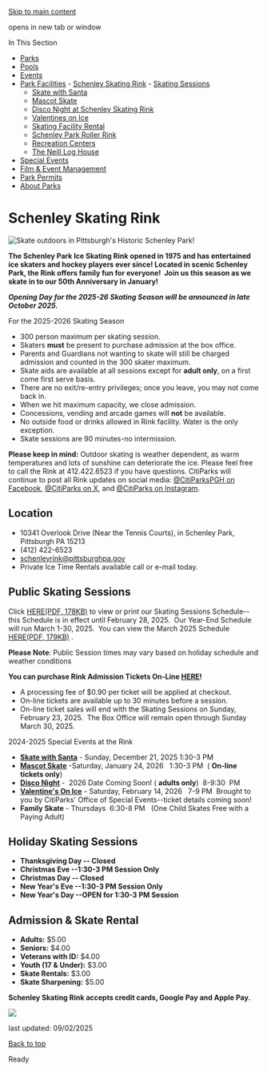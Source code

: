 [Skip to main content](https://www.pittsburghpa.gov/Recreation-Events/Park-Facilities/Schenley-Skating-Rink#main-content)

opens in new tab or window

In This Section

- [Parks](https://www.pittsburghpa.gov/Recreation-Events/Parks)
- [Pools](https://www.pittsburghpa.gov/Recreation-Events/Pools)
- [Events](https://www.pittsburghpa.gov/Recreation-Events/Events)
- [Park Facilities](https://www.pittsburghpa.gov/Recreation-Events/Park-Facilities)  - [Schenley Skating Rink](https://www.pittsburghpa.gov/Recreation-Events/Park-Facilities/Schenley-Skating-Rink)    - [Skating Sessions](https://www.pittsburghpa.gov/Recreation-Events/Park-Facilities/Schenley-Skating-Rink/Skating-Sessions)
    - [Skate with Santa](https://www.pittsburghpa.gov/Recreation-Events/Park-Facilities/Schenley-Skating-Rink/Skate-with-Santa)
    - [Mascot Skate](https://www.pittsburghpa.gov/Recreation-Events/Park-Facilities/Schenley-Skating-Rink/Mascot-Skate)
    - [Disco Night at Schenley Skating Rink](https://www.pittsburghpa.gov/Recreation-Events/Park-Facilities/Schenley-Skating-Rink/Disco-Night-at-Schenley-Skating-Rink)
    - [Valentines on Ice](https://www.pittsburghpa.gov/Recreation-Events/Park-Facilities/Schenley-Skating-Rink/Valentines-on-Ice)
    - [Skating Facility Rental](https://www.pittsburghpa.gov/Recreation-Events/Park-Facilities/Schenley-Skating-Rink/Skating-Facility-Rental)
    - [Schenley Park Roller Rink](https://www.pittsburghpa.gov/Recreation-Events/Park-Facilities/Schenley-Skating-Rink/Schenley-Park-Roller-Rink)
  - [Recreation Centers](https://www.pittsburghpa.gov/Recreation-Events/Park-Facilities/Recreation-Centers)
  - [The Neill Log House](https://www.pittsburghpa.gov/Recreation-Events/Park-Facilities/The-Neill-Log-House)
- [Special Events](https://www.pittsburghpa.gov/Recreation-Events/Special-Events)
- [Film & Event Management](https://www.pittsburghpa.gov/Recreation-Events/Film-Event-Management)
- [Park Permits](https://www.pittsburghpa.gov/Recreation-Events/Park-Permits)
- [About Parks](https://www.pittsburghpa.gov/Recreation-Events/About-Parks)

# Schenley Skating Rink

![Skate outdoors in Pittsburgh's Historic Schenley Park!](https://www.pittsburghpa.gov/files/assets/city/v/1/parks/images/facilities/16353_webpage_bannergood.png)

**The Schenley Park Ice Skating Rink opened in 1975 and has entertained ice skaters and hockey players ever since! Located in scenic Schenley Park, the Rink offers family fun for everyone!  Join us this season as we skate in to our 50th Anniversary in January!**

_**Opening Day for the 2025-26 Skating Season will be announced in late October 2025.**_

For the 2025-2026 Skating Season

- 300 person maximum per skating session.
- Skaters **must** be present to purchase admission at the box office.
- Parents and Guardians not wanting to skate will still be charged admission and counted in the 300 skater maximum.
- Skate aids are available at all sessions except for **adult only**, on a first come first serve basis.
- There are no exit/re-entry privileges; once you leave, you may not come back in.
- When we hit maximum capacity, we close admission.
- Concessions, vending and arcade games will **not** be available.
- No outside food or drinks allowed in Rink facility. Water is the only exception.
- Skate sessions are 90 minutes-no intermission.

**Please keep in mind:** Outdoor skating is weather dependent, as warm temperatures and lots of sunshine can deteriorate the ice. Please feel free to call the Rink at 412.422.6523 if you have questions. CitiParks will continue to post all Rink updates on social media: [@CitiParksPGH on Facebook](https://www.facebook.com/CitiParksPGH), [@CitiParks on X](https://twitter.com/CitiParks), and [@CitiParks on Instagram](https://www.instagram.com/citiparks/).

## Location

- 10341 Overlook Drive (Near the Tennis Courts), in Schenley Park, Pittsburgh PA 15213
- (412) 422-6523
- [schenleyrink@pittsburghpa.gov](mailto:schenleyrink@pittsburghpa.gov)
- Private Ice Time Rentals available call or e-mail today.

## Public Skating Sessions

Click [HERE(PDF, 178KB)](https://www.pittsburghpa.gov/files/assets/city/v/1/parks/documents/sessions-schedule-card.pdf "Sessions-Schedule-Card.pdf") to view or print our Skating Sessions Schedule--this Schedule is in effect until February 28, 2025.  Our Year-End Schedule will run March 1-30, 2025.  You can view the March 2025 Schedule [HERE(PDF, 179KB)](https://www.pittsburghpa.gov/files/assets/city/v/1/parks/documents/end-of-season-sessions-schedule-card.pdf "2025 Year End (March 1-30) Rink Schedule") .

**Please Note**: Public Session times may vary based on holiday schedule and weather conditions

**You can purchase Rink Admission Tickets On-Line [HERE](https://citiparksschenleyrink.fearticket.com/frontapp?preview=1&key=910C075F866E8BD2FDBB1E4E9C30303C)!**

- A processing fee of $0.90 per ticket will be applied at checkout.
- On-line tickets are available up to 30 minutes before a session.
- On-line ticket sales will end with the Skating Sessions on Sunday, February 23, 2025.  The Box Office will remain open through Sunday March 30, 2025.

2024-2025 Special Events at the Rink

- [**Skate with Santa**](https://www.pittsburghpa.gov/Recreation-Events/Park-Facilities/Schenley-Skating-Rink/Skate-with-Santa) \- Sunday, December 21, 2025 1:30-3 PM
- [**Mascot Skate**](https://www.pittsburghpa.gov/Recreation-Events/Park-Facilities/Schenley-Skating-Rink/Mascot-Skate) -Saturday, January 24, 2026   1:30-3 PM  ( **On-line tickets only**)
- [**Disco Night**](https://www.pittsburghpa.gov/Recreation-Events/Park-Facilities/Schenley-Skating-Rink/Disco-Night-at-Schenley-Skating-Rink) -  2026 Date Coming Soon! ( **adults only**)  8-9:30  PM
- [**Valentine's On Ice**](https://www.pittsburghpa.gov/Recreation-Events/Park-Facilities/Schenley-Skating-Rink/Valentines-on-Ice) \- Saturday, February 14, 2026   7-9 PM  Brought to you by CitiParks' Office of Special Events--ticket details coming soon!
- **Family Skate** \- Thursdays  6:30-8 PM   (One Child Skates Free with a Paying Adult)

## **Holiday Skating Sessions**

- **Thanksgiving Day -- Closed**
- **Christmas Eve --1:30-3 PM Session Only**
- **Christmas Day -- Closed**
- **New Year's Eve --1:30-3 PM Session Only**
- **New Year's Day --OPEN for 1:30-3 PM Session**

## Admission & Skate Rental

- **Adults:** $5.00
- **Seniors:** $4.00
- **Veterans with ID:** $4.00
- **Youth (17 & Under):** $3.00
- **Skate Rentals:** $3.00
- **Skate Sharpening:** $5.00

**Schenley Skating Rink accepts credit cards, Google Pay and Apple Pay.**

![](https://www.pittsburghpa.gov/files/assets/city/v/1/parks/images/facilities/12227_rinkpage1banner.jpg)

last updated: 09/02/2025

[Back to top](https://www.pittsburghpa.gov/Recreation-Events/Park-Facilities/Schenley-Skating-Rink#body-top)

Ready
